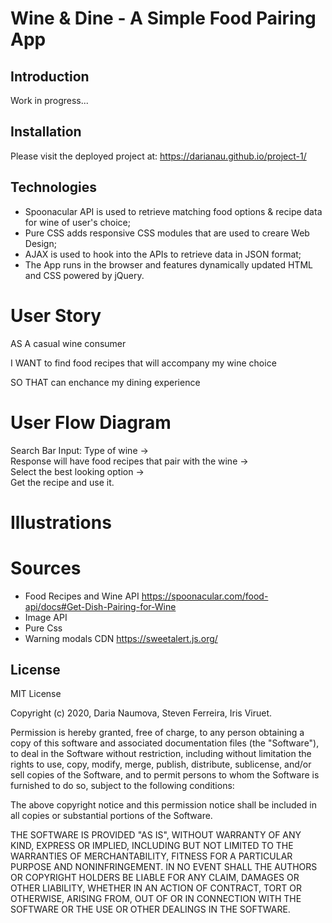 # Wine & Dine - A Simple Food Pairing App

## Introduction

Work in progress...

## Installation

Please visit the deployed project at: https://darianau.github.io/project-1/ 

## Technologies

- Spoonacular API is used to retrieve matching food options & recipe data for wine of user's choice;
- Pure CSS adds responsive CSS modules that are used to creare Web Design;  
- AJAX is used to hook into the APIs to retrieve data in JSON format;  
- The App runs in the browser and features dynamically updated HTML and CSS powered by jQuery.

# User Story

AS A casual wine consumer  

I WANT to find food recipes that will accompany my wine choice  

SO THAT can enchance my dining experience  

# User Flow Diagram 

Search Bar Input: Type of wine ->    
Response will have food recipes that pair with the wine ->  
Select the best looking option ->  
Get the recipe and use it.

# Illustrations

<!-- IMAGE OF LOADING PAGE AND RECIPE PAGE TO BE ADDED -->

# Sources

- Food Recipes and Wine API https://spoonacular.com/food-api/docs#Get-Dish-Pairing-for-Wine  
- Image API
- Pure Css
- Warning modals CDN https://sweetalert.js.org/

## License

MIT License

Copyright (c) 2020, Daria Naumova, Steven Ferreira, Iris Viruet.

Permission is hereby granted, free of charge, to any person obtaining a copy of this software and associated documentation files (the "Software"), to deal in the Software without restriction, including without limitation the rights to use, copy, modify, merge, publish, distribute, sublicense, and/or sell copies of the Software, and to permit persons to whom the Software is furnished to do so, subject to the following conditions:

The above copyright notice and this permission notice shall be included in all copies or substantial portions of the Software.

THE SOFTWARE IS PROVIDED "AS IS", WITHOUT WARRANTY OF ANY KIND, EXPRESS OR IMPLIED, INCLUDING BUT NOT LIMITED TO THE WARRANTIES OF MERCHANTABILITY, FITNESS FOR A PARTICULAR PURPOSE AND NONINFRINGEMENT. IN NO EVENT SHALL THE AUTHORS OR COPYRIGHT HOLDERS BE LIABLE FOR ANY CLAIM, DAMAGES OR OTHER LIABILITY, WHETHER IN AN ACTION OF CONTRACT, TORT OR OTHERWISE, ARISING FROM, OUT OF OR IN CONNECTION WITH THE SOFTWARE OR THE USE OR OTHER DEALINGS IN THE SOFTWARE.






